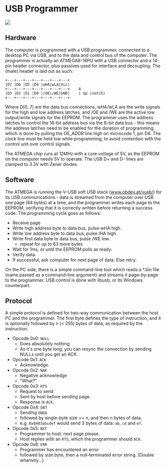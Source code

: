 USB Programmer
==============

<img src="http://i.imgur.com/08vBQ4q.jpg">

Hardware
--------

The computer is programmed with a USB programmer, connected to a desktop PC via USB, and to the data and control bus of the computer.
The programmer is actually an ATMEGA8-16PU with a USB connector and a 14-pin header connector, plus passives used for interface and decoupling.
The (male) header is laid out as such:
```
+---+---+---+---+---+---+---+
|D7 |D6 |D5 |D4 |wHA|wLA|Vcc|
+---+---+---+---+---+---+---+    A
|D3 |D2 |D1 |D0 |/OE|/WE|GND|    | Up (notch)
+---+---+---+---+---+---+---+
```
Where D[0..7] are the data bus connections, wHA/wLA are the write signals for the high and low address latches, and /OE and /WE are the active low output/write signals for the EEPROM.
The programmer uses the address latches to control the 16-bit address bus via the 8-bit data bus - this means the address latches need to be enabled for the duration of programming, which is done by pulling the OE_ADDR line high on microcode 1, pin D6.
The clock line must be held low while programming, to avoid contention with the control unit over control signals.

The ATMEGA chip runs at 12MHz with a core voltage of 5V, as the EEPROM on the computer needs 5V to operate. The USB D+ and D- lines are clamped to 3.3V with Zener diodes.

Software
--------

The ATMEGA is running the V-USB soft USB stack (www.obdev.at/vusb/) for its USB communications - data is streamed from the computer over USB one page (64 bytes) at a time, and the programmer writes each page to the EEPROM, verifying that it is correctly written before returning a success code.
The programming cycle goes as follows:

- Receive page
- Write high address byte to data bus, pulse wHA high.
- Write low address byte to data bus, pulse lHA high.
- Write first data byte to data bus, pulse /WE low.
	- repeat for up to 63 more bytes
- Wait for 1ms, or until the EEPROM polls as ready.
- Verify data.
- If successful, ask computer for next page of data. Else retry.

On the PC side, there is a simple command-line tool which reads a *.bin file (name passed as a command-line argument) and streams it page-by-page to the programmer. USB control is done with libusb, or its Windows counterpart.

Protocol
--------

A simple protocol is defined for two-way communication between the host PC and the programmer. The first byte defines the type of instruction, and it is optionally followed by n (< 255) bytes of data, as required by the instruction.

- Opcode 0x0: `NULL`
	- Does absolutely nothing
	- As it's one byte long, you can resync the connection by sending NULLs until you get an ACK.
- Opcode 0x1: `ACK`
	- Acknowledge.
- Opcode 0x2: `NAK`
	- Negative acknowledge
	- "What?"
- Opcode 0x3: `RTS`
	- Request to send
	- Sent by host before sending page.
	- Response is `ACK`.
- Opcode 0x4: `DAT`
	- Sending data
	- followed by single-byte size == n, and then n bytes of data.
	- e.g. `0x0403abcdef` would send 3 bytes of data: `ab`, `cd` and `ef`.
- Opcode 0x5: `NXT`
	- Programmer to host: next page please.
	- Host replies with an `RTS`, which the programmer should `ACK`.
- Opcode 0x6: `ERR`
	- Programmer has encountered an error
	- followed by size byte, then a null-terminated error string. (Double whammy...)
